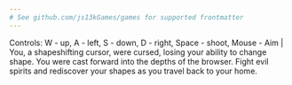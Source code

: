 ```yaml
---
# See github.com/js13kGames/games for supported frontmatter
---
```

Controls: W - up, A - left, S - down, D - right, Space - shoot, Mouse - Aim
| You, a shapeshifting cursor, were cursed, losing your ability to change shape. You were cast forward into the depths of the browser. Fight evil spirits and rediscover your shapes as you travel back to your home.